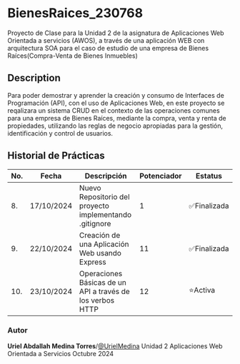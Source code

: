 # BienesRaices_230768
Proyecto de Clase para la Unidad 2 de la asignatura de Aplicaciones Web Orientada a servicios (AWOS), a través de una aplicación WEB  con arquitectura SOA para el caso de estudio de una empresa de Bienes Raíces(Compra-Venta de Bienes Inmuebles)

## Description
Para poder demostrar y aprender la creación y consumo de Interfaces de Programación (API), con el uso de Aplicaciones Web, en este proyecto se reqalizara un sistema CRUD en el contexto de las operaciones comunes para una empresa de Bienes Raíces, mediante la compra, venta y renta de propiedades, utilizando las reglas de negocio apropiadas para la gestión, identificación y control de usuarios.

## Historial de Prácticas
|No.|Fecha|Descripción|Potenciador|Estatus|
|--|--|--|--|--|
|8.	|17/10/2024	|Nuevo Repositorio del proyecto implementando .gitignore	|1	|✅Finalizada|
|9.	|22/10/2024	|Creación de una Aplicación Web usando Express	|11|	✅Finalizada|
|10.|23/10/2024	|Operaciones Básicas de un API a través de los verbos HTTP|	12	|⭐Activa|

### Autor
**Uriel Abdallah Medina Torres**/[@UrielMedina](https://github.com/UrielMedina0302)
Unidad 2
Aplicaciones Web Orientada a Servicios
Octubre 2024

